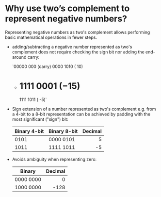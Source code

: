 # Why use two’s complement to represent negative numbers? #
Representing negative numbers as two's complement allows performing basic mathematical operations in fewer steps.
- adding/subtracting a negative number represented as two's complement does not require checking the sign bit nor adding the end-around carry:

	`00000 000   (carry)
	  0000 1010  ( 10)
	+ 1111 0001  (−15)
 	  ===========
	  1111 1011  ( -5)`

- Sign extension of a number represented as two's complement e.g. from a 4-bit to a 8-bit representation can be achieved by padding with the most significant ("sign") bit:

	Binary 4-bit | Binary 8-bit | Decimal
	----|-------|--------:
	0101 | 0000 0101 |  5
	1011 | 1111 1011 | -5

- Avoids ambiguity when representing zero:

	Binary | Decimal
	-------|-------:
	0000 0000 |    0
	1000 0000 | -128 
